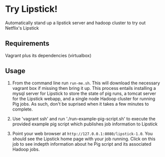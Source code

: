 # Try Lipstick!
Automatically stand up a lipstick server and hadoop cluster to try out Netflix's Lipstick

## Requirements
Vagrant plus its dependencies (virtualbox)

## Usage

1. From the command line run `run-me.sh`. This will download the necessary vagrant box if missing then bring it up.  This process entails installing a mysql server for Lipstick to store the state of pig runs, a tomcat server for the Lipstick webapp, and a single node Hadoop cluster for running Pig jobs.  As such, don't be suprised when it takes a few minutes to complete.

1. Use 'vagrant ssh' and run './run-example-pig-script.sh' to execute the provided example pig script which publishes job information to Lipstick

1. Point your web browser at `http://127.0.0.1:8080/lipstick-1.0`.  You should see the Lipstick home page with your job running.  Click on this job to see indepth information about he Pig script and its associated Hadoop jobs.
